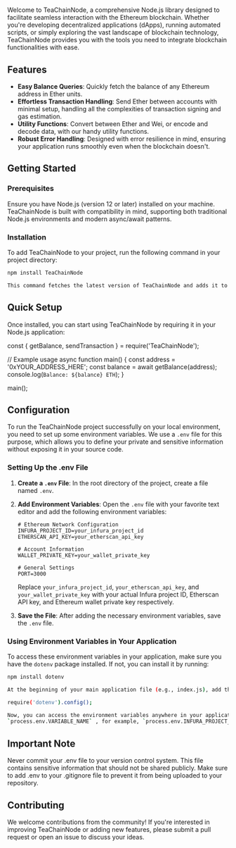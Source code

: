 # 

Welcome to TeaChainNode, a comprehensive Node.js library designed to facilitate seamless interaction with the Ethereum blockchain. Whether you're developing decentralized applications (dApps), running automated scripts, or simply exploring the vast landscape of blockchain technology, TeaChainNode provides you with the tools you need to integrate blockchain functionalities with ease.

## Features

- **Easy Balance Queries**: Quickly fetch the balance of any Ethereum address in Ether units.
- **Effortless Transaction Handling**: Send Ether between accounts with minimal setup, handling all the complexities of transaction signing and gas estimation.
- **Utility Functions**: Convert between Ether and Wei, or encode and decode data, with our handy utility functions.
- **Robust Error Handling**: Designed with error resilience in mind, ensuring your application runs smoothly even when the blockchain doesn't.

## Getting Started

### Prerequisites

Ensure you have Node.js (version 12 or later) installed on your machine. TeaChainNode is built with compatibility in mind, supporting both traditional Node.js environments and modern async/await patterns.

### Installation

To add TeaChainNode to your project, run the following command in your project directory:

```bash
npm install TeaChainNode

This command fetches the latest version of TeaChainNode and adds it to your project's dependencies.
```

## Quick Setup

Once installed, you can start using TeaChainNode by requiring it in your Node.js application:

const { getBalance, sendTransaction } = require('TeaChainNode');

// Example usage
async function main() {
  const address = '0xYOUR_ADDRESS_HERE';
  const balance = await getBalance(address);
  console.log(`Balance: ${balance} ETH`);
}

main();

## Configuration

To run the TeaChainNode project successfully on your local environment, you need to set up some environment variables. We use a `.env` file for this purpose, which allows you to define your private and sensitive information without exposing it in your source code.

### Setting Up the .env File

1. **Create a `.env` File**: In the root directory of the project, create a file named `.env`.

2. **Add Environment Variables**: Open the `.env` file with your favorite text editor and add the following environment variables:

    ```plaintext
    # Ethereum Network Configuration
    INFURA_PROJECT_ID=your_infura_project_id
    ETHERSCAN_API_KEY=your_etherscan_api_key

    # Account Information
    WALLET_PRIVATE_KEY=your_wallet_private_key

    # General Settings
    PORT=3000
    ```

    Replace `your_infura_project_id`, `your_etherscan_api_key`, and `your_wallet_private_key` with your actual Infura project ID, Etherscan API key, and Ethereum wallet private key respectively. 

3. **Save the File**: After adding the necessary environment variables, save the `.env` file.

### Using Environment Variables in Your Application

To access these environment variables in your application, make sure you have the `dotenv` package installed. If not, you can install it by running:

```bash
npm install dotenv

At the beginning of your main application file (e.g., index.js), add the following line to load the environment variables:

require('dotenv').config();

Now, you can access the environment variables anywhere in your application using 
`process.env.VARIABLE_NAME` , for example, `process.env.INFURA_PROJECT_ID`.

```

## Important Note
Never commit your .env file to your version control system. This file contains sensitive information that should not be shared publicly. Make sure to add .env to your .gitignore file to prevent it from being uploaded to your repository.

## Contributing

We welcome contributions from the community! If you're interested in improving TeaChainNode or adding new features, please submit a pull request or open an issue to discuss your ideas.
